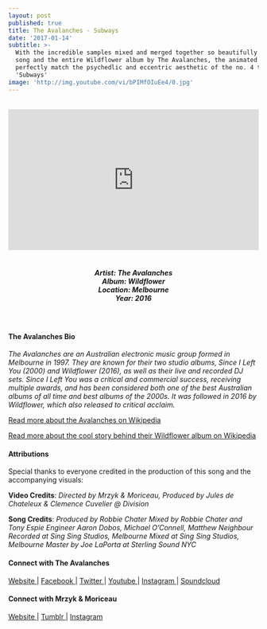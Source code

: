 ```yaml
---
layout: post
published: true
title: The Avalanches - Subways
date: '2017-01-14'
subtitle: >-
  With the incredible samples mixed and merged together so beautifully in this
  song and the entire Wildflower album by The Avalanches, the animated visuals
  perfectly match the psychedlic and eccentric aesthetic of the no. 4 track
  'Subways'
image: 'http://img.youtube.com/vi/bPIMfOIuEe4/0.jpg'
---
```

<style>.embed-container { position: relative; padding-bottom: 56.25%; height: 0; overflow: hidden; max-width: 100%; } .embed-container iframe, .embed-container object, .embed-container embed { position: absolute; top: 0; left: 0; width: 100%; height: 100%; }</style><br />
<div class="embed-container">
<iframe allowfullscreen="" frameborder="0" height="315" src="https://www.youtube.com/embed/bPIMfOIuEe4?rel=0&am;showinfo=0" width="560"></iframe></div>
<br>
<h5 style="text-align: center;">
Artist: The Avalanches <br>
Album: Wildflower <br>
Location: Melbourne <br>
Year: 2016
</h5>

<br>


#### The Avalanches Bio

*The Avalanches are an Australian electronic music group formed in Melbourne in 1997. They are known for their two studio albums, Since I Left You (2000) and Wildflower (2016), as well as their live and recorded DJ sets. Since I Left You was a critical and commercial success, receiving multiple awards, and has been considered both one of the best Australian albums of all time and best albums of the 2000s. It was followed in 2016 by Wildflower, which also released to critical acclaim.*

[Read more about the Avalanches on Wikipedia](https://en.wikipedia.org/wiki/The_Avalanches)

[Read more about the cool story behind their Wildflower album on Wikipedia](https://en.wikipedia.org/wiki/Wildflower_(The_Avalanches_album))

#### Attributions

Special thanks to everyone credited in the production of this song and the accompanying visuals:

**Video Credits**:
*Directed by Mrzyk & Moriceau,
Produced by Jules de Chateleux & Clemence Cuvelier @ Division*

**Song Credits**:
*Produced by Robbie Chater
Mixed by Robbie Chater and Tony Espie
Engineer Aaron Dobos, Michael O’Connell, Matthew Neighbour
Recorded at Sing Sing Studios, Melbourne
Mixed at Sing Sing Studios, Melbourne 
Master by Joe LaPorta at Sterling Sound NYC*


#### Connect with The Avalanches

<a class="fa fa-globe" href="http://theavalanches.com" target="_blank"> Website </a> |
<a class="fa fa-facebook" href="https://www.facebook.com/theavalanches" target="_blank"> Facebook </a> |
<a class="fa fa-twitter" href="https://twitter.com/theavalanches" target="_blank"> Twitter </a> |
<a class="fa fa-youtube" href="https://www.youtube.com/user/avalanchesofficial" target="_blank"> Youtube </a> |
<a class="fa fa-instagram" href="https://www.instagram.com/theavalanches" target="_blank"> Instagram </a> | 
<a class="fa fa-soundcloud" href="https://soundcloud.com/theavalanches" target="_blank"> Soundcloud </a>


#### Connect with Mrzyk & Moriceau

<a class="fa fa-globe" href="http://1000dessins.com/" target="_blank"> Website </a> | 
<a class="fa fa-tumblr" href="https://mrzykmoriceau.tumblr.com/" target="_blank"> Tumblr </a> |
<a class="fa fa-instagram" href="https://www.instagram.com/mrzyk_moriceau/" target="_blank"> Instagram </a>
